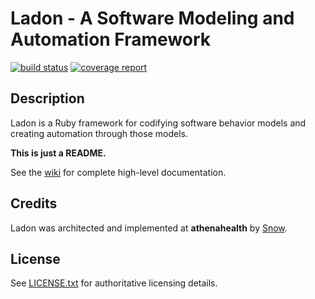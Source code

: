 # Ladon - A Software Modeling and Automation Framework

[![build status](https://gitlab.athenahealth.com/ladon/ladon/badges/master/build.svg)](https://gitlab.athenahealth.com/ladon/ladon/commits/master) [![coverage report](https://gitlab.athenahealth.com/ladon/ladon/badges/master/coverage.svg)](https://gitlab.athenahealth.com/ladon/ladon/commits/master)

## Description

Ladon is a Ruby framework for codifying software behavior models and creating automation through those models.

**This is just a README.** 

See the [wiki](https://gitlab.athenahealth.com/ladon/ladon/wikis/home) for complete high-level documentation.

## Credits

Ladon was architected and implemented at **athenahealth** by [Snow](https://github.com/imjonsnooow).

## License

See [LICENSE.txt](LICENSE.txt) for authoritative licensing details.   